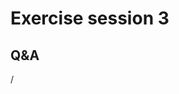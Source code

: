 # Exercise session 3

<!--
-   See `/project/project_465000644/slides/HPE/Exercises.pdf`.
    The files for the exercises are in
    `/project/project_465000644/exercises/HPE/day1/libsci_acc`.

    Test with LibSci_ACC, check the different interfaces and environment variables.

-   Permanent archive on LUMI:

    -   Exercise notes in `/appl/local/training/4day-20231003/files/LUMI-4day-20231003-Exercises_HPE.pdf`

    -   Exercises as bizp2-compressed tar file in
        `/appl/local/training/4day-20231003/files/LUMI-4day-20231003-Exercises_HPE.tar.bz2`

    -   Exercises as uncompressed tar file in
        `/appl/local/training/4day-20231003/files/LUMI-4day-20231003-Exercises_HPE.tar`
-->


## Q&A

/


